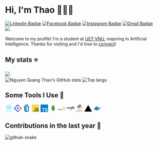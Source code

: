 # Hi, I'm Thao 👋👋👋

[![Linkedin Badge](https://img.shields.io/badge/-loozzi-0a66c2?style=flat&logo=Linkedin&logoColor=white&link=https://www.linkedin.com/in/loozzi/)](https://www.linkedin.com/in/loozzi/)
[![Facebook Badge](https://img.shields.io/badge/-NQT.Loozzii-0866ff?style=flat&logo=facebook&logoColor=white&link=https://facebook.com/NQT.Loozzii/)](https://facebook.com/NQT.Loozzii)
[![Instagram Badge](https://img.shields.io/badge/-@thaonguyexn-purple?style=flat&logo=instagram&logoColor=white&link=https://instagram.com/thaonguyexn/)](https://instagram.com/thaonguyexn)
[![Gmail Badge](https://img.shields.io/badge/-thaonq.dev-c14438?style=flat&logo=Gmail&logoColor=white&link=mailto:thaonq.dev@gmail.com)](mailto:thaonq.dev@gmail.com)
![](https://komarev.com/ghpvc/?username=loozzi)

Welcome to my profile! I'm a student at [UET-VNU](https://uet.vnu.edu.vn/en), majoring in Artificial Intelligence. Thanks for visiting and I'd love to [connect](https://www.linkedin.com/in/loozzi/)!

## My stats ⭐

<img src="http://github-profile-summary-cards.vercel.app/api/cards/profile-details?username=loozzi&theme=default" />
<div>
  <img alt="Nguyen Quang Thao's GitHub stats" src="https://github-readme-stats.vercel.app/api?username=loozzi&show_icons=true&theme=transparent"/>
  <img alt="Top langs" src="https://github-readme-stats.vercel.app/api/top-langs/?username=loozzi&layout=compact&&langs_count=8"/>
</div>

## Some Tools I Use 🧰

<p align="left">
<img src="https://raw.githubusercontent.com/devicons/devicon/master/icons/react/react-original-wordmark.svg" alt="react" width="25" height="25" />
<img src="https://raw.githubusercontent.com/devicons/devicon/master/icons/antdesign/antdesign-plain.svg" alt="antdesign" width="25" height="25" />
<img src="https://raw.githubusercontent.com/devicons/devicon/master/icons/css3/css3-original-wordmark.svg" alt="css3" width="25" height="25" />
<img src="https://raw.githubusercontent.com/devicons/devicon/master/icons/javascript/javascript-original.svg" alt="javascript" width="25" height="25" />
<img src="https://raw.githubusercontent.com/devicons/devicon/master/icons/typescript/typescript-original.svg" alt="typescript" width="25" height="25" />
<img src="https://raw.githubusercontent.com/devicons/devicon/master/icons/mongodb/mongodb-original.svg" alt="mongodb" width="25" height="25" />
<img src="https://raw.githubusercontent.com/devicons/devicon/master/icons/mysql/mysql-original-wordmark.svg" alt="mysql" width="25" height="25" />
<img src="https://raw.githubusercontent.com/devicons/devicon/master/icons/nodejs/nodejs-original-wordmark.svg" alt="nodejs" width="25" height="25" />
<img src="https://raw.githubusercontent.com/devicons/devicon/master/icons/python/python-original-wordmark.svg" alt="python" width="25" height="25" />
<img src="https://raw.githubusercontent.com/devicons/devicon/master/icons/vercel/vercel-original.svg" alt="vercel" width="25" height="25" />
<img src="https://raw.githubusercontent.com/devicons/devicon/master/icons/docker/docker-original.svg" alt="Docker" width="25" height="25" />
</p>

## Contributions in the last year 🚉
<picture>
  <source media="(prefers-color-scheme: dark)" srcset="https://raw.githubusercontent.com/loozzi/loozzi/output/github-contribution-grid-snake-dark.svg" />
  <source media="(prefers-color-scheme: light)" srcset="https://raw.githubusercontent.com/loozzi/loozzi/output/github-contribution-grid-snake.svg" />
  <img alt="github-snake" src="github-snake.svg" />
</picture>
